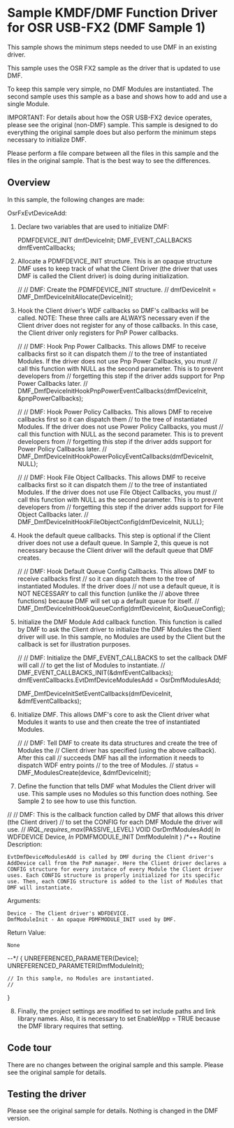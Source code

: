 <!---
    name: Sample KMDF/DMF Function Driver for OSR USB-FX2 (DMF Sample 1)
    platform: KMDF
    language: cpp
    category: USB
    description: Demonstrates the minimum steps necessary to use DMF with an existing DMF driver. This driver is based on the original OSR USB-FX2 sample. See that sample for more information.
    samplefwlink: http://go.microsoft.com/fwlink/p/?LinkId=620313
--->

Sample KMDF/DMF Function Driver for OSR USB-FX2 (DMF Sample 1)
==============================================================

This sample shows the minimum steps needed to use DMF in an existing driver.

This sample uses the OSR FX2 sample as the driver that is updated to use DMF.

To keep this sample very simple, no DMF Modules are instantiated. The second sample uses this sample
as a base and shows how to add and use a single Module.

IMPORTANT: For details about how the OSR USB-FX2 device operates, please see the original (non-DMF) sample. This sample is designed to do everything
           the original sample does but also perform the minimum steps necessary to initialize DMF.

Please perform a file compare between all the files in this sample and the files in the original sample. That is the best way to see the differences.

Overview
--------

In this sample, the following changes are made:

OsrFxEvtDeviceAdd:

1. Declare two variables that are used to initialize DMF:

    PDMFDEVICE_INIT                     dmfDeviceInit;
    DMF_EVENT_CALLBACKS                 dmfEventCallbacks;

2. Allocate a PDMFDEVICE_INIT structure. This is an opaque structure DMF uses to keep track of what the Client
   Driver (the driver that uses DMF is called the Client driver) is doing during initialization.

    //
    // DMF: Create the PDMFDEVICE_INIT structure.
    //
    dmfDeviceInit = DMF_DmfDeviceInitAllocate(DeviceInit);

3. Hook the Client driver's WDF callbacks so DMF's callbacks will be called. NOTE: These three calls are ALWAYS
   necessary even if the Client driver does not register for any of those callbacks. In this case, the Client driver 
   only registers for PnP Power callbacks.

    //
    // DMF: Hook Pnp Power Callbacks. This allows DMF to receive callbacks first so it can dispatch them
    //      to the tree of instantiated Modules. If the driver does not use Pnp Power Callbacks, you must
    //      call this function with NULL as the second parameter. This is to prevent developers from 
    //      forgetting this step if the driver adds support for Pnp Power Callbacks later.
    //
    DMF_DmfDeviceInitHookPnpPowerEventCallbacks(dmfDeviceInit, &pnpPowerCallbacks);

    //
    // DMF: Hook Power Policy Callbacks. This allows DMF to receive callbacks first so it can dispatch them
    //      to the tree of instantiated Modules. If the driver does not use Power Policy Callbacks, you must
    //      call this function with NULL as the second parameter. This is to prevent developers from 
    //      forgetting this step if the driver adds support for Power Policy Callbacks later.
    //
    DMF_DmfDeviceInitHookPowerPolicyEventCallbacks(dmfDeviceInit, NULL);

    //
    // DMF: Hook File Object Callbacks. This allows DMF to receive callbacks first so it can dispatch them
    //      to the tree of instantiated Modules. If the driver does not use File Object Callbacks, you must
    //      call this function with NULL as the second parameter. This is to prevent developers from 
    //      forgetting this step if the driver adds support for File Object Callbacks later.
    //
    DMF_DmfDeviceInitHookFileObjectConfig(dmfDeviceInit, NULL);

4. Hook the default queue callbacks. This step is optional if the Client driver does not use a default queue. In 
   Sample 2, this queue is not necessary because the Client driver will the default queue that DMF creates.

    //
    // DMF: Hook Default Queue Config Callbacks. This allows DMF to receive callbacks first 
    //      so it can dispatch them to the tree of instantiated Modules. If the driver does 
    //      not use a default queue, it is NOT NECESSARY to call this function (unlike the
    //      above three functions) because DMF will set up a default queue for itself.
    //
    DMF_DmfDeviceInitHookQueueConfig(dmfDeviceInit, &ioQueueConfig);

5. Initialize the DMF Module Add callback function. This function is called by DMF to ask the Client driver
   to initialize the DMF Modules the Client driver will use. In this sample, no Modules are used by the
   Client but the callback is set for illustration purposes.

    //
    // DMF: Initialize the DMF_EVENT_CALLBACKS to set the callback DMF will call
    //      to get the list of Modules to instantiate.
    //
    DMF_EVENT_CALLBACKS_INIT(&dmfEventCallbacks);
    dmfEventCallbacks.EvtDmfDeviceModulesAdd = OsrDmfModulesAdd;

    DMF_DmfDeviceInitSetEventCallbacks(dmfDeviceInit,
                                       &dmfEventCallbacks);

6. Initialize DMF. This allows DMF's core to ask the Client driver what Modules it wants to use and then create
   the tree of instantiated Modules.

    //
    // DMF: Tell DMF to create its data structures and create the tree of Modules the 
    //      Client driver has specified (using the above callback). After this call
    //      succeeds DMF has all the information it needs to dispatch WDF entry points
    //      to the tree of Modules.
    //
    status = DMF_ModulesCreate(device,
                               &dmfDeviceInit);

7. Define the function that tells DMF what Modules the Client driver will use. This sample uses no Modules so this
   function does nothing. See Sample 2 to see how to use this function.

//
// DMF: This is the callback function called by DMF that allows this driver (the Client driver)
//      to set the CONFIG for each DMF Module the driver will use.
//
_IRQL_requires_max_(PASSIVE_LEVEL)
VOID
OsrDmfModulesAdd(
    _In_ WDFDEVICE Device,
    _In_ PDMFMODULE_INIT DmfModuleInit
    )
/*++
Routine Description:

    EvtDmfDeviceModulesAdd is called by DMF during the Client driver's 
    AddDevice call from the PnP manager. Here the Client driver declares a
    CONFIG structure for every instance of every Module the Client driver 
    uses. Each CONFIG structure is properly initialized for its specific
    use. Then, each CONFIG structure is added to the list of Modules that
    DMF will instantiate.

Arguments:

    Device - The Client driver's WDFDEVICE.
    DmfModuleInit - An opaque PDMFMODULE_INIT used by DMF.

Return Value:

    None

--*/
{
    UNREFERENCED_PARAMETER(Device);
    UNREFERENCED_PARAMETER(DmfModuleInit);

    // In this sample, no Modules are instantiated.
    //
}

8. Finally, the project settings are modified to set include paths and link library names. Also, it is necessary to
   set EnableWpp = TRUE because the DMF library requires that setting.

Code tour
---------

There are no changes between the original sample and this sample. Please see the original sample for details.

Testing the driver
------------------

Please see the original sample for details. Nothing is changed in the DMF version.

